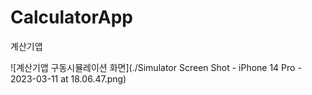 # CalculatorApp
계산기앱

![계산기앱 구동시뮬레이션 화면](./Simulator Screen Shot - iPhone 14 Pro - 2023-03-11 at 18.06.47.png)
